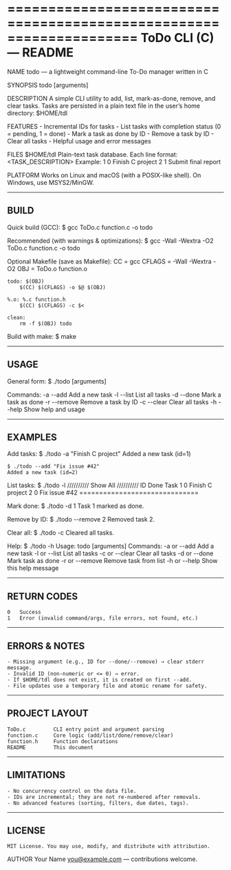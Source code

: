 ====================================================================
ToDo CLI (C) — README
====================================================================

NAME
    todo — a lightweight command-line To-Do manager written in C

SYNOPSIS
    todo <command> [arguments]

DESCRIPTION
    A simple CLI utility to add, list, mark-as-done, remove, and clear tasks.
    Tasks are persisted in a plain text file in the user’s home directory:
        $HOME/tdl

FEATURES
    - Incremental IDs for tasks
    - List tasks with completion status (0 = pending, 1 = done)
    - Mark a task as done by ID
    - Remove a task by ID
    - Clear all tasks
    - Helpful usage and error messages

FILES
    $HOME/tdl
        Plain-text task database. Each line format:
            <ID>    <STATUS>        <TASK_DESCRIPTION>
        Example:
            1    0        Finish C project
            2    1        Submit final report

PLATFORM
    Works on Linux and macOS (with a POSIX-like shell). On Windows, use MSYS2/MinGW.

--------------------------------------------------------------------
BUILD
--------------------------------------------------------------------

Quick build (GCC):
    $ gcc ToDo.c function.c -o todo

Recommended (with warnings & optimizations):
    $ gcc -Wall -Wextra -O2 ToDo.c function.c -o todo

Optional Makefile (save as Makefile):
    CC = gcc
    CFLAGS = -Wall -Wextra -O2
    OBJ = ToDo.o function.o

    todo: $(OBJ)
    	$(CC) $(CFLAGS) -o $@ $(OBJ)

    %.o: %.c function.h
    	$(CC) $(CFLAGS) -c $<

    clean:
    	rm -f $(OBJ) todo

Build with make:
    $ make

--------------------------------------------------------------------
USAGE
--------------------------------------------------------------------

General form:
    $ ./todo <command> [arguments]

Commands:
    -a <task>       --add <task>        Add a new task
    -l              --list              List all tasks
    -d <id>         --done <id>         Mark a task as done
    -r <id>         --remove <id>       Remove a task by ID
    -c              --clear             Clear all tasks
    -h              --help              Show help and usage

--------------------------------------------------------------------
EXAMPLES
--------------------------------------------------------------------

Add tasks:
    $ ./todo -a "Finish C project"
    Added a new task (id=1)

    $ ./todo --add "Fix issue #42"
    Added a new task (id=2)

List tasks:
    $ ./todo -l
    ////////// Show All //////////
    ID   Done     Task
    1    0        Finish C project
    2    0        Fix issue #42
    ==============================

Mark done:
    $ ./todo -d 1
    Task 1 marked as done.

Remove by ID:
    $ ./todo --remove 2
    Removed task 2.

Clear all:
    $ ./todo -c
    Cleared all tasks.

Help:
    $ ./todo -h
    Usage: todo <command> [arguments]
    Commands:
    -a <task>  or    --add    <task>    Add a new task
    -l         or    --list             List all tasks
    -c         or    --clear            Clear all tasks
    -d <id>    or    --done   <id>      Mark task as done
    -r <id>    or    --remove <id>      Remove task from list
    -h         or    --help             Show this help message

--------------------------------------------------------------------
RETURN CODES
--------------------------------------------------------------------
    0   Success
    1   Error (invalid command/args, file errors, not found, etc.)

--------------------------------------------------------------------
ERRORS & NOTES
--------------------------------------------------------------------
    - Missing argument (e.g., ID for --done/--remove) → clear stderr message.
    - Invalid ID (non-numeric or <= 0) → error.
    - If $HOME/tdl does not exist, it is created on first --add.
    - File updates use a temporary file and atomic rename for safety.

--------------------------------------------------------------------
PROJECT LAYOUT
--------------------------------------------------------------------
    ToDo.c         CLI entry point and argument parsing
    function.c     Core logic (add/list/done/remove/clear)
    function.h     Function declarations
    README         This document

--------------------------------------------------------------------
LIMITATIONS
--------------------------------------------------------------------
    - No concurrency control on the data file.
    - IDs are incremental; they are not re-numbered after removals.
    - No advanced features (sorting, filters, due dates, tags).

--------------------------------------------------------------------
LICENSE
--------------------------------------------------------------------
    MIT License. You may use, modify, and distribute with attribution.

AUTHOR
    Your Name <you@example.com> — contributions welcome.
